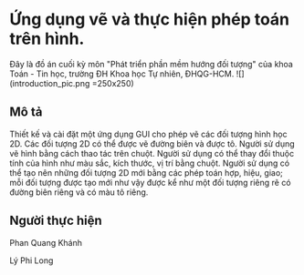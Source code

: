 # Ứng dụng vẽ và thực hiện phép toán trên hình.

Đây là đồ án cuối kỳ môn "Phát triển phần mềm hướng đối tượng" của khoa Toán - Tin học, trường ĐH Khoa học Tự nhiên, ĐHQG-HCM.
![](introduction_pic.png =250x250)
## Mô tả
Thiết kế và cài đặt một ứng dụng GUI cho phép vẽ các đối tượng hình học 2D. Các đối tượng 2D có thể được vẽ đường biên và được tô. Người sử dụng vẽ hình bằng cách thao tác trên chuột. Người sử dụng có thể thay đổi thuộc tính của hình như màu sắc, kích thước, vị trí bằng chuột. Người sử dụng có thể tạo nên những đối tượng 2D mới bằng các phép toán hợp, hiệu, giao; mỗi đối tượng được tạo mới như vậy được kể như một đối tượng riêng rẽ có đường biên riêng và có màu tô riêng.

## Người thực hiện
Phan Quang Khánh

Lý Phi Long
